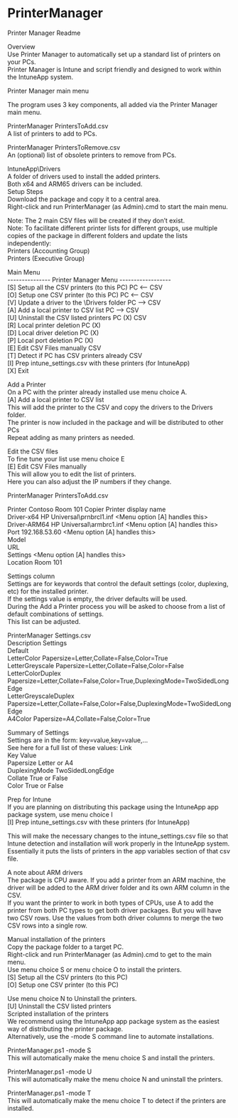 # PrinterManager  
Printer Manager Readme  
  
Overview  
Use Printer Manager to automatically set up a standard list of printers on your PCs.  
Printer Manager is Intune and script friendly and designed to work within the IntuneApp system.  
  
   
Printer Manager main menu  
  
The program uses 3 key components, all added via the Printer Manager main menu.  
  
PrinterManager PrintersToAdd.csv  
A list of printers to add to PCs.  
  
PrinterManager PrintersToRemove.csv   
An (optional) list of obsolete printers to remove from PCs.  
  
IntuneApp\Drivers  
A folder of drivers used to install the added printers.  
Both x64 and ARM65 drivers can be included.  
Setup Steps  
Download the package and copy it to a central area.  
Right-click and run PrinterManager (as Admin).cmd to start the main menu.   
  
Note: The 2 main CSV files will be created if they don’t exist.  
Note: To facilitate different printer lists for different groups, use multiple copies of the package in different folders and update the lists independently:  
Printers (Accounting Group)  
Printers (Executive Group)  
  
Main Menu  
--------------- Printer Manager Menu ------------------  
[S] Setup all the CSV printers (to this PC)  PC <-- CSV  
[O] Setup one CSV printer (to this PC)       PC <-- CSV  
[V] Update a driver to the \Drivers folder   PC --> CSV  
[A] Add a local printer to CSV list          PC --> CSV  
[U] Uninstall the CSV listed printers        PC (X) CSV  
[R] Local printer deletion                   PC (X)  
[D] Local driver deletion                    PC (X)  
[P] Local port deletion                      PC (X)  
[E] Edit CSV Files manually                  CSV  
[T] Detect if PC has CSV printers already    CSV  
[I] Prep intune_settings.csv with these printers (for IntuneApp)  
[X] Exit  
  
Add a Printer  
On a PC with the printer already installed use menu choice A.  
[A] Add a local printer to CSV list            
This will add the printer to the CSV and copy the drivers to the Drivers folder.  
The printer is now included in the package and will be distributed to other PCs  
Repeat adding as many printers as needed.  
  
Edit the CSV files  
To fine tune your list use menu choice E  
[E] Edit CSV Files manually  
This will allow you to edit the list of printers.  
Here you can also adjust the IP numbers if they change.  
  
PrinterManager PrintersToAdd.csv  
  
Printer	Contoso Room 101 Copier	Printer display name  
Driver-x64	HP Universal\prnbrcl1.inf	<Menu option [A] handles this>  
Driver-ARM64	HP Universal\armbrc1.inf	<Menu option [A] handles this>  
Port	192.168.53.60	<Menu option [A] handles this>  
Model		<optional helpful model info>  
URL		<optional helpful url>  
Settings		<Menu option [A] handles this>  
Location	Room 101	<optional helpful info displayed by Windows>  
  
Settings column  
Settings are for keywords that control the default settings (color, duplexing, etc) for the installed printer.  
If the settings value is empty, the driver defaults will be used.  
During the Add a Printer process you will be asked to choose from a list of default combinations of settings.  
This list can be adjusted.  
  
PrinterManager Settings.csv  
Description	Settings  
Default	  
LetterColor	Papersize=Letter,Collate=False,Color=True  
LetterGreyscale	Papersize=Letter,Collate=False,Color=False  
LetterColorDuplex	Papersize=Letter,Collate=False,Color=True,DuplexingMode=TwoSidedLongEdge  
LetterGreyscaleDuplex	Papersize=Letter,Collate=False,Color=False,DuplexingMode=TwoSidedLongEdge  
A4Color	Papersize=A4,Collate=False,Color=True  
  
Summary of Settings  
Settings are in the form: key=value,key=value,…  
See here for a full list of these values: Link  
Key	Value  
Papersize	Letter or A4  
DuplexingMode	TwoSidedLongEdge  
Collate	True or False  
Color	True or False  
  
Prep for Intune  
If you are planning on distributing this package using the IntuneApp app package system, use menu choice I  
[I] Prep intune_settings.csv with these printers (for IntuneApp)  
  
This will make the necessary changes to the intune_settings.csv file so that Intune detection and installation will work properly in the IntuneApp system.  
Essentially it puts the lists of printers in the app variables section of that csv file.  
  
A note about ARM drivers  
The package is CPU aware. If you add a printer from an ARM machine, the driver will be added to the ARM driver folder and its own ARM column in the CSV.  
If you want the printer to work in both types of CPUs, use A to add the printer from both PC types to get both driver packages. But you will have two CSV rows. Use the values from both driver columns to merge the two CSV rows into a single row.   
  
Manual installation of the printers  
Copy the package folder to a target PC.  
Right-click and run PrinterManager (as Admin).cmd to get to the main menu.   
Use menu choice S or menu choice O to install the printers.  
[S] Setup all the CSV printers (to this PC)  
[O] Setup one CSV printer (to this PC)  
  
Use menu choice N to Uninstall the printers.  
[U] Uninstall the CSV listed printers          
Scripted installation of the printers  
We recommend using the IntuneApp app package system as the easiest way of distributing the printer package.  
Alternatively, use the -mode S command line to automate installations.  
  
PrinterManager.ps1 -mode S  
This will automatically make the menu choice S and install the printers.  
  
PrinterManager.ps1 -mode U  
This will automatically make the menu choice N and uninstall the printers.  
  
PrinterManager.ps1 -mode T  
This will automatically make the menu choice T to detect if the printers are installed.  
  
  
  
  
  
  
  
